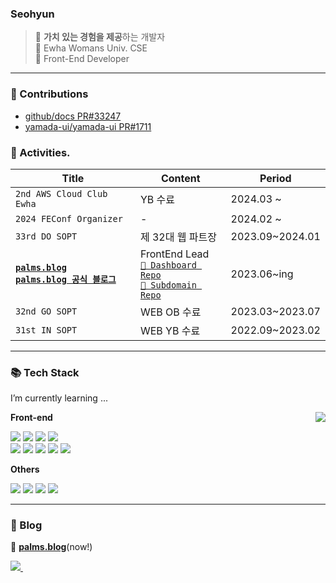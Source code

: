 <!--![header](https://capsule-render.vercel.app/api?type=waving&color=gradient&customColorList=15&height=170&section=header&text=&fontColor=black&fontSize=30&fontAlignY=30&desc=.&descAlignY=48)-->


 
### Seohyun
> 🖤 **가치 있는 경험을 제공**하는 개발자<br/>
🖤 Ewha Womans Univ. CSE<br/>
🖤 Front-End Developer<br/>

---
<h3>💫 Contributions</h3>
<ul>
<li><a href="https://github.com/github/docs/pull/33247">github/docs PR#33247</a></li>
<li><a href="https://github.com/yamada-ui/yamada-ui/pull/1711">yamada-ui/yamada-ui PR#1711</a></li>
</ul>

<h3> 👾 Activities.</h3>

| Title            | Content | Period                                                                                                                   |
| ---------------- | --------|--------------------------------------------------------------------------------------------------------------------------- |
| `2nd AWS Cloud Club Ewha` | YB 수료 | 2024.03 ~  
| `2024 FEConf Organizer` | - | 2024.02 ~  
| `33rd DO SOPT` | 제 32대 웹 파트장  | 2023.09~2024.01                                                                                       |
| <strong><a href="https://palms.blog">`palms.blog`</a></strong><br/> <strong><a href="https://official.palms.blog">`palms.blog 공식 블로그`</a></strong>| FrontEnd Lead <br/> <a href="https://github.com/palm-springs/PalmSpringClient">`📂 Dashboard Repo`</a> <br/> <a href="https://github.com/palm-springs/PalmSpringSubdomain">`📂 Subdomain Repo`</a> | 2023.06~ing |
| `32nd GO SOPT` |  WEB OB 수료  | 2023.03~2023.07                                                                                        |
| `31st IN SOPT` |  WEB YB 수료 | 2022.09~2023.02   

---
<h3>📚 Tech Stack</h3>

I’m currently learning ...

**Front-end**
<img align="right" src="https://github-readme-stats.vercel.app/api/top-langs/?username=seobbang&layout=compact"/> 
<p align="left">
  <img src="https://img.shields.io/badge/HTML5-E34F26?style=flat-square&logo=HTML5&logoColor=white">
  <img src="https://img.shields.io/badge/CSS3-1572B6?style=flat-square&logo=CSS3&logoColor=white">
  <img src="https://img.shields.io/badge/JavaScript-F7DF1E?style=flat-square&logo=JavaScript&logoColor=white">
  <img src="https://img.shields.io/badge/TypeScript-3178C6?style=flat-square&logo=TypeScript&logoColor=white"><br/>
  <img src="https://img.shields.io/badge/React-61DAFB?style=flat-square&logo=React&logoColor=white">
  <img src="https://img.shields.io/badge/Next.js-000000?style=flat-square&logo=Next.js&logoColor=white"/>
 <img src="https://img.shields.io/badge/styled/component-e084c6?style=flat-square&logo=styled-components&logoColor=white"/>
 <img src="https://img.shields.io/badge/Recoil-3578e5?style=flat-square&logo=React&logoColor=white"/>
 <img src="https://img.shields.io/badge/React Query-FF4154?style=flat-square&logo=react-query&logoColor=white">
</p>
<!-- - 🌱 I’m currently learning ... -->

**Others**
<p align="left">
  <img src="https://img.shields.io/badge/Python-3776AB?style=flat-square&logo=Python&logoColor=white">
  <img src="https://img.shields.io/badge/C-A8B9CC?style=flat-square&logo=C&logoColor=white">  
  <img src="https://img.shields.io/badge/Java-007396?style=flat-square&logo=Java&logoColor=white"/>
 <img src="https://img.shields.io/badge/MySQL-4479A1?style=flat-square&logo=MySQL&logoColor=white"/>
</p>

---
<h3>📝 Blog</h3>
<p aling="left">
🌴 <a href="https://seohyun.palms.blog"><strong>palms.blog</strong></a>(now!)
</p>
<p align="left">
<a href="https://velog.io/@seobbang"><img src="https://img.shields.io/badge/velog-11B48A?style=flat-square&logo=Vimeo&logoColor=white&link=https://velog.io/@seobbang" />&nbsp
</p>

<!-- ![Anurag's GitHub stats](https://github-readme-stats.vercel.app/api?username=seobbang&show_icons=true&theme=swift) -->


<!-- <h3 align="left">🌈 Follow Me 🌈</h3>
<p align="left">
  <a href="https://velog.io/@seobbang"><img src="https://img.shields.io/badge/velog-11B48A?style=flat-square&logo=Vimeo&logoColor=white&link=https://velog.io/@seobbang"/>&nbsp
</p> -->

<!--
**seobbang/seobbang** is a ✨ _special_ ✨ repository because its `README.md` (this file) appears on your GitHub profile.

Here are some ideas to get you started:



- 🔭 I’m currently working on ...
- 👯 I’m looking to collaborate on ...
- 🤔 I’m looking for help with ...
- 💬 Ask me about ...
- 📫 How to reach me: ...
- 😄 Pronouns: ...
- ⚡ Fun fact: ...
-->
